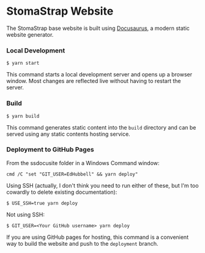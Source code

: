 # StomaStrap Website

The StomaStrap base website is built using [Docusaurus](https://docusaurus.io/), a modern static website generator.

### Local Development

```
$ yarn start
```

This command starts a local development server and opens up a browser window. Most changes are reflected live without having to restart the server.

### Build

```
$ yarn build
```

This command generates static content into the `build` directory and can be served using any static contents hosting service.

### Deployment to GitHub Pages

From the ssdocusite folder in a Windows Command window: 
```
cmd /C "set "GIT_USER=EdHubbell" && yarn deploy"
```

Using SSH (actually, I don't think you need to run either of these, but I'm too cowardly to delete existing documentation):

```
$ USE_SSH=true yarn deploy
```

Not using SSH:

```
$ GIT_USER=<Your GitHub username> yarn deploy
```

If you are using GitHub pages for hosting, this command is a convenient way to build the website and push to the `deployment` branch.
